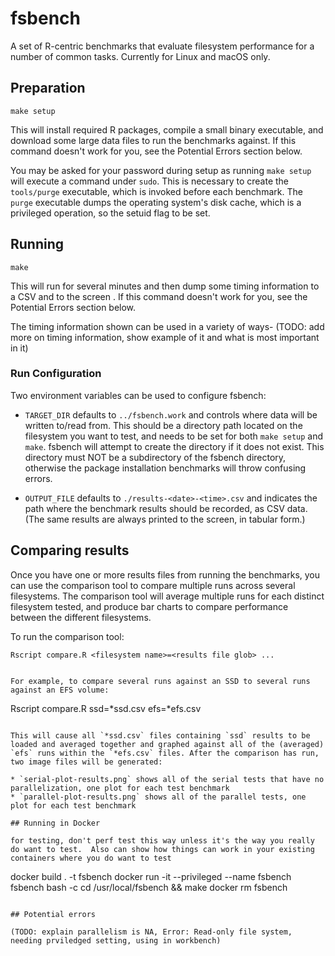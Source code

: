 # fsbench

A set of R-centric benchmarks that evaluate filesystem performance for a number of common tasks. Currently for Linux and macOS only.

## Preparation

```
make setup
```

This will install required R packages, compile a small binary executable, and download some large data files to run the benchmarks against. If this command doesn't work for you, see the Potential Errors section below.

You may be asked for your password during setup as running `make setup` will execute a command under `sudo`. This is necessary to create the `tools/purge` executable, which is invoked before each benchmark. The `purge` executable dumps the operating system's disk cache, which is a privileged operation, so the setuid flag to be set.

## Running

```
make
```

This will run for several minutes and then dump some timing information to a CSV and to the screen . If this command doesn't work for you, see the Potential Errors section below.

The timing information shown can be used in a variety of ways-  (TODO: add more on timing information, show example of it and what is most important in it)

### Run Configuration

Two environment variables can be used to configure fsbench:

* `TARGET_DIR` defaults to `../fsbench.work` and controls where data will be written to/read from. This should be a directory path located on the filesystem you want to test, and needs to be set for both `make setup` and `make`. fsbench will attempt to create the directory if it does not exist. This directory must NOT be a subdirectory of the fsbench directory, otherwise the package installation benchmarks will throw confusing errors.

* `OUTPUT_FILE` defaults to `./results-<date>-<time>.csv` and indicates the path where the benchmark results should be recorded, as CSV data. (The same results are always printed to the screen, in tabular form.)

## Comparing results

Once you have one or more results files from running the benchmarks, you can use the comparison tool to compare multiple runs across several filesystems. The comparison tool will average multiple runs for each distinct filesystem tested, and produce bar charts to compare performance between the different filesystems.

To run the comparison tool:

```
Rscript compare.R <filesystem name>=<results file glob> ...


For example, to compare several runs against an SSD to several runs against an EFS volume:

```
Rscript compare.R ssd=*ssd.csv efs=*efs.csv
```

This will cause all `*ssd.csv` files containing `ssd` results to be loaded and averaged together and graphed against all of the (averaged) `efs` runs within the `*efs.csv` files. After the comparison has run, two image files will be generated:

* `serial-plot-results.png` shows all of the serial tests that have no parallelization, one plot for each test benchmark
* `parallel-plot-results.png` shows all of the parallel tests, one plot for each test benchmark

## Running in Docker

for testing, don't perf test this way unless it's the way you really do want to test.  Also can show how things can work in your existing containers where you do want to test

```
docker build . -t fsbench
docker run -it --privileged --name fsbench fsbench bash -c cd /usr/local/fsbench && make
docker rm fsbench
```

## Potential errors

(TODO: explain parallelism is NA, Error: Read-only file system, needing prviledged setting, using in workbench)

